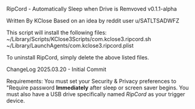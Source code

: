 RipCord - Automatically Sleep when Drive is Remvoved
  v0.1.1-alpha

Written By KClose
  Based on an idea by reddit user u/SATLTSADWFZ

This script will install the following files:
		~/Library/Scripts/KClose3Scripts/com.kclose3.ripcord.sh
		~/Library/LaunchAgents/com.kclose3.ripcord.plist

To uninstall RipCord, simply delete the above listed files.

ChangeLog
	2025.03.20	-	Initial Commit

Requirements:
  You must set your Security & Privacy preferences to "Require password **Immediately** after sleep or screen saver begins.
  You must also have a USB drive specifically named *RipCord* as your trigger device. 
